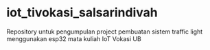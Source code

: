 # iot_tivokasi_salsarindivah
Repository untuk pengumpulan project pembuatan sistem traffic light menggunakan esp32 mata kuliah IoT Vokasi UB
